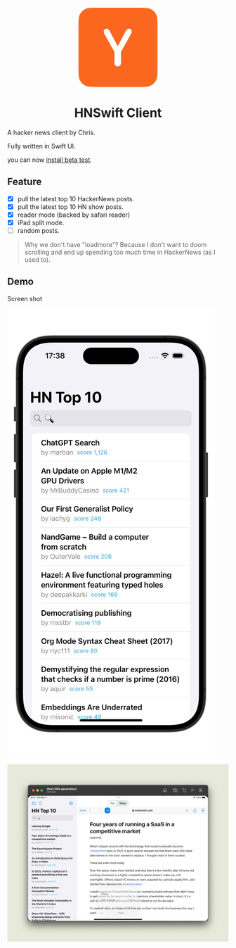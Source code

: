 <div align='center'>

![icon](/assets/Icon-180.png)

# HNSwift Client

</div>

A hacker news client by Chris.

Fully written in Swift UI.

you can now [install beta test](https://testflight.apple.com/join/6WBYaKWs).

## Feature

- [x] pull the latest top 10 HackerNews posts.
- [x] pull the latest top 10 HN show posts.
- [x] reader mode (backed by safari reader)
- [x] iPad split mode.
- [ ] random posts.

> Why we don't have "loadmore"? Because I don't want to doom scrolling and end up spending too much time in HackerNews (as I used to).

## Demo

Screen shot

<!-- 并排等高图片（Markdown 中可用） -->
<div style="
  display:flex;              /* 横向排列 */
  flex-wrap:wrap;            /* 窗口窄时自动换行 */
  gap:12px;                  /* 图片间距 */
  justify-content:left;    /* 整体居中，可去掉 */
">
    <img src="./doc/img/iphone.jpeg" style="height:400; width:auto; object-fit:contain;"/>
    <img src="./doc/img/ipad-split.png" style="height:400; width:auto; object-fit:contain;" />
</div>
